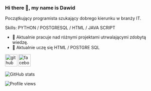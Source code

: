 ### Hi there 👋, my name is Dawid
Początkujący programista szukający dobrego kierunku w branży IT.  

Skills: PYTHON / POSTGRESQL /   HTML / JAVA SCRIPT

- 🔭 Aktualnie pracuje nad różnymi projektami utrwalającymi zdobytą wiedzę. 
- 🌱 Aktualnie uczę się HTML / POSTGRE SQL 


[<img src='https://cdn.jsdelivr.net/npm/simple-icons@3.0.1/icons/github.svg' alt='github' height='40'>](https://github.com/Voleniusz)  [<img src='https://cdn.jsdelivr.net/npm/simple-icons@3.0.1/icons/facebook.svg' alt='facebook' height='40'>](https://www.facebook.com/dawid.hulboj.96)  

![GitHub stats](https://github-readme-stats.vercel.app/api?username=Voleniusz&show_icons=true)  

![Profile views](https://gpvc.arturio.dev/Voleniusz)  
